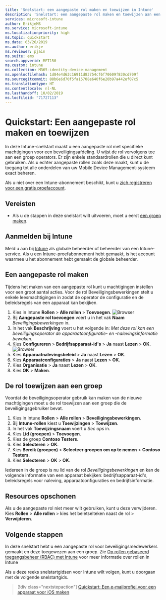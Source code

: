 ```yaml
---
title: 'Snelstart: een aangepaste rol maken en toewijzen in Intune'
description: 'Snelstart: een aangepaste rol maken en toewijzen aan een externe apparaatbeheerder.'
services: microsoft-intune
author: ErikjeMS
ms.service: microsoft-intune
ms.localizationpriority: high
ms.topic: quickstart
ms.date: 03/26/2019
ms.author: erikje
ms.reviewer: pjain
ms.suite: ems
search.appverid: MET150
ms.custom: intune
ms.collection: M365-identity-device-management
ms.openlocfilehash: 1d84e4d63c16911d83754cf6f70609f830cd709f
ms.sourcegitcommit: 88b6e6d70f5fa15708e640f6e20b97a442ef07c5
ms.translationtype: HT
ms.contentlocale: nl-NL
ms.lasthandoff: 10/02/2019
ms.locfileid: "71727113"
---
```

# <a name="quickstart-create-and-assign-a-custom-role"></a>Quickstart: Een aangepaste rol maken en toewijzen

In deze Intune-snelstart maakt u een aangepaste rol met specifieke machtigingen voor een beveiligingsafdeling. U wijst de rol vervolgens toe aan een groep operators. Er zijn enkele standaardrollen die u direct kunt gebruiken. Als u echter aangepaste rollen zoals deze maakt, kunt u de toegang tot alle onderdelen van uw Mobile Device Management-systeem exact beheren.

Als u niet over een Intune-abonnement beschikt, kunt u [zich registreren voor een gratis proefaccount](free-trial-sign-up.md).

## <a name="prerequisites"></a>Vereisten

- Als u de stappen in deze snelstart wilt uitvoeren, moet u eerst [een groep maken](quickstart-create-group.md).

## <a name="sign-in-to-intune"></a>Aanmelden bij Intune

Meld u aan bij [Intune](https://aka.ms/intuneportal) als globale beheerder of beheerder van een Intune-service. Als u een Intune-proefabonnement hebt gemaakt, is het account waarmee u het abonnement hebt gemaakt de globale beheerder.

## <a name="create-a-custom-role"></a>Een aangepaste rol maken

Tijdens het maken van een aangepaste rol kunt u machtigingen instellen voor een groot aantal acties. Voor de rol Beveiligingsbewerkingen stelt u enkele leesmachtigingen in zodat de operator de configuratie en de beleidsregels van een apparaat kan bekijken.

1. Kies in Intune **Rollen** > **Alle rollen** > **Toevoegen**.
![Browser](./media/quickstart-create-custom-role/add-custom-role.png)
2. Bij **Aangepaste rol toevoegen** voert u in het vak **Naam** *Beveiligingsbewerkingen* in.
3. In het vak **Beschrijving** voert u het volgende in: *Met deze rol kan een beveiligingsoperator de apparaatconfiguratie- en -nalevingsinformatie bewaken.*
4. Kies **Configureren** > **Bedrijfsapparaat-id's** > **Ja** naast **Lezen** > **OK**.
![Browser](./media/quickstart-create-custom-role/corp-device-id-read.png)
5. Kies **Apparaatnalevingsbeleid** > **Ja** naast **Lezen** > **OK**.
6. Kies **Apparaatconfiguraties** > **Ja** naast **Lezen** > **OK**.
7. Kies **Organisatie** > **Ja** naast **Lezen** > **OK**.
8. Kies **OK** > **Maken**.

## <a name="assign-the-role-to-a-group"></a>De rol toewijzen aan een groep

Voordat de beveiligingsoperator gebruik kan maken van de nieuwe machtigingen moet u de rol toewijzen aan een groep die de beveiligingsgebruiker bevat.

1. Kies in Intune **Rollen** > **Alle rollen** > **Beveiligingsbewerkingen**.
2. Bij **Intune-rollen** kiest u **Toewijzingen** > **Toewijzen**.
3. In het vak **Toewijzingsnaam** voert u *Sec ops* in.
4. Kies **Lid (groepen)**  > **Toevoegen**.
5. Kies de groep **Contoso Testers**.
6. Kies **Selecteren** > **OK**.
7. Kies **Bereik (groepen)**  > **Selecteer groepen om op te nemen** > **Contoso Testers**.
8. Kies **Selecteren** > **OK** > **OK**.

Iedereen in de groep is nu lid van de rol *Beveiligingsbewerkingen* en kan de volgende informatie van een apparaat bekijken: bedrijfsapparaat-id's, beleidsregels voor naleving, apparaatconfiguraties en bedrijfsinformatie.

## <a name="clean-up-resources"></a>Resources opschonen

Als u de aangepaste rol niet meer wilt gebruiken, kunt u deze verwijderen. Kies **Rollen** > **Alle rollen** > kies het beletselteken naast de rol > **Verwijderen**.

## <a name="next-steps"></a>Volgende stappen

In deze snelstart hebt u een aangepaste rol voor beveiligingsmedewerkers gemaakt en deze toegewezen aan een groep. Zie [Op rollen gebaseerd toegangsbeheer (RBAC) met Intune](role-based-access-control.md) voor meer informatie over rollen in Intune

Als u deze reeks snelstartgidsen voor Intune wilt volgen, kunt u doorgaan met de volgende snelstartgids.

> [!div class="nextstepaction"]
> [Quickstart: Een e-mailprofiel voor een apparaat voor iOS maken](../configuration/quickstart-email-profile.md)
